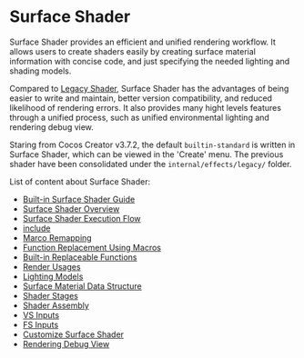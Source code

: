 # Surface Shader

Surface Shader provides an efficient and unified rendering workflow. It allows users to create shaders easily by creating surface material information with concise code, and just specifying the needed lighting and shading models.

Compared to [Legacy Shader](./legacy-shader/legacy-shader.md), Surface Shader has the advantages of being easier to write and maintain, better version compatibility, and reduced likelihood of rendering errors. It also provides many hight levels features through a unified process, such as unified environmental lighting and rendering debug view.

Staring from Cocos Creator v3.7.2, the default `builtin-standard` is written in Surface Shader, which can be viewed in the 'Create' menu. The previous shader have been consolidated under the `internal/effects/legacy/` folder.

List of content about Surface Shader:
- [Built-in Surface Shader Guide](./surface-shader/builtin-surface-shader.md)
- [Surface Shader Overview](./surface-shader/surface-shader-structure.md)
- [Surface Shader Execution Flow](./surface-shader/shader-code-flow.md)
- [include](./surface-shader/includes.md)
- [Marco Remapping](./surface-shader/macro-remapping.md)
- [Function Replacement Using Macros](./surface-shader/function-replace.md)
- [Built-in Replaceable Functions](./surface-shader/surface-function.md)
- [Render Usages](./surface-shader/render-usage.md)
- [Lighting Models](./surface-shader/lighting-mode.md)
- [Surface Material Data Structure](./surface-shader/surface-data-struct.md)
- [Shader Stages](./surface-shader/shader-stage.md)
- [Shader Assembly](./surface-shader/shader-assembly.md)
- [VS Inputs](./surface-shader/vs-input.md)
- [FS Inputs](./surface-shader/fs-input.md)
- [Customize Surface Shader](./surface-shader/customize-surface-shader.md)
- [Rendering Debug View](./surface-shader/rendering-debug-view.md)
